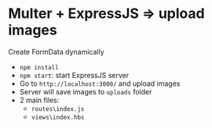 # Multer + ExpressJS => upload images
Create FormData dynamically
- `npm install`
- `npm start`: start ExpressJS server
- Go to `http://localhost:3000/` and upload images
- Server will save images to `uploads` folder
- 2 main files:
  - `routes\index.js`
  - `views\index.hbs`